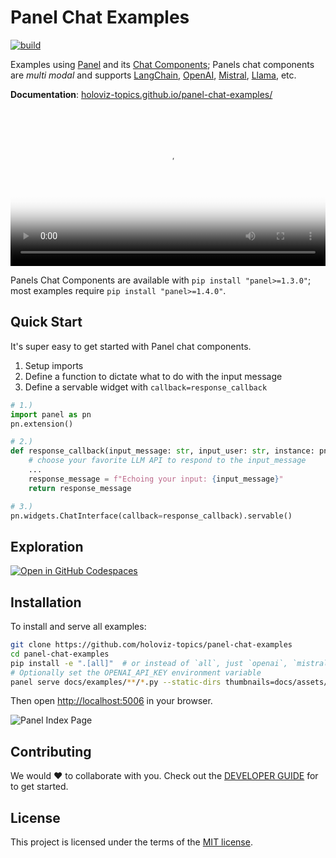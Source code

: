 # Panel Chat Examples

[![build](https://github.com/holoviz-topics/panel-chat-examples/workflows/Build/badge.svg)](https://github.com/holoviz-topics/panel-chat-examples/actions)

Examples using [Panel](https://panel.holoviz.org/) and its [Chat Components](https://panel.holoviz.org/reference/index.html#chat); Panels chat components are *multi modal* and supports [LangChain](https://python.langchain.com/docs/get_started/introduction), [OpenAI](https://openai.com/blog/chatgpt), [Mistral](https://www.google.com/url?sa=t&rct=j&q=&esrc=s&source=web&cd=&ved=2ahUKEwjZtP35yvSBAxU00wIHHerUDZAQFnoECBEQAQ&url=https%3A%2F%2Fdocs.mistral.ai%2F&usg=AOvVaw2qpx09O_zOzSksgjBKiJY_&opi=89978449), [Llama](https://ai.meta.com/llama/), etc.

**Documentation**: <a href="https://holoviz-topics.github.io/panel-chat-examples/" target="_blank">holoviz-topics.github.io/panel-chat-examples/</a>

<video controls style="height:auto;width: 100%;max-height:500px" poster="assets/videos/panel-chat-examples-splash.png">
    <source src="assets/videos/panel-chat-examples-splash.mp4" type="video/mp4">
</video>

Panels Chat Components are available with `pip install "panel>=1.3.0"`; most examples require `pip install "panel>=1.4.0"`.

## Quick Start

It's super easy to get started with Panel chat components.

1. Setup imports
2. Define a function to dictate what to do with the input message
3. Define a servable widget with `callback=response_callback`

```python
# 1.)
import panel as pn
pn.extension()

# 2.)
def response_callback(input_message: str, input_user: str, instance: pn.chat.ChatInterface):
    # choose your favorite LLM API to respond to the input_message
    ...
    response_message = f"Echoing your input: {input_message}"
    return response_message

# 3.)
pn.widgets.ChatInterface(callback=response_callback).servable()
```

## Exploration

[![Open in GitHub Codespaces](https://github.com/codespaces/badge.svg)](https://codespaces.new/holoviz-topics/panel-chat-examples?quickstart=1)

## Installation

To install and serve all examples:

```bash
git clone https://github.com/holoviz-topics/panel-chat-examples
cd panel-chat-examples
pip install -e ".[all]"  # or instead of `all`, just `openai`, `mistralai`, `langchain`, `llamaindex`, `llamacpp`
# Optionally set the OPENAI_API_KEY environment variable
panel serve docs/examples/**/*.py --static-dirs thumbnails=docs/assets/thumbnails --autoreload
```

Then open [http://localhost:5006](http://localhost:5006) in your browser.

![Panel Index Page](https://raw.githubusercontent.com/holoviz-topics/panel-chat-examples/main/assets/images/panel-chat-examples-index-page.png)

## Contributing

We would ❤️ to collaborate with you. Check out the [DEVELOPER GUIDE](https://github.com/holoviz-topics/panel-chat-examples/blob/main/DEVELOPER_GUIDE.md) for to get started.

## License

This project is licensed under the terms of the [MIT license](https://github.com/holoviz-topics/panel-chat-examples/blob/main/LICENSE.md).
